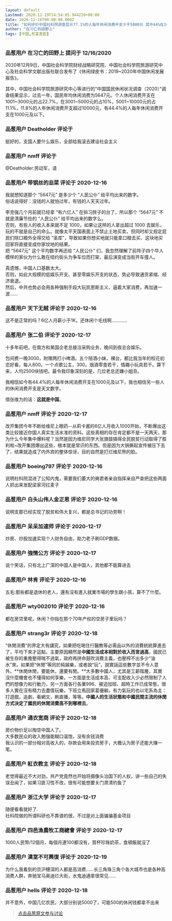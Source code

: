 ```yaml
---
layout: default
Lastmod: 2020-12-19T14:54:05.944220+00:00
date: 2020-12-16T00:00:00.000Z
title: "如何评价中国社科院调查显示77.1%的人每年休闲消费开支少于5000元 其中44%在1000元以下？"
author: "在习亡的田野上"
tags: [中国,贫富差距]
---
```



### 品葱用户 **在习亡的田野上** 提问于 12/16/2020
    
2020年12月9日，中国社会科学院财经战略研究院、中国社会科学院旅游研究中心及社会科学文献出版社联合发布了《休闲绿皮书：2019~2020年中国休闲发展报告》。  
  
其中，中国社会科学院旅游研究中心等进行的“中国国民休闲状况调查（2020）”调查结果显示，过去一年，国民年均休闲消费为5647元。个人休闲消费开支在1001~3000元的占22.7%，在3001~5000元的占10%，5001~10000元的占11.1%，11.8%的人年休闲消费开支超过10000元，有44.4%的人每年休闲消费开支在1000元及以下。
    
                

### 品葱用户 **Deatholder** 评论于 
        
挺好的，支国人要什么娱乐，全部给我滚去建设社会主义
        
                

### 品葱用户 **nmff** 评论于 
        
@Deatholder:劳动军，请
        
                

### 品葱用户 **带钢丝的韭菜** 评论于 2020-12-16
        
我就想知道那个 “5647元” 是多少个 “人民公仆” 给平均出来的数字。  
俗话说得好：没钱的人就怕过年，有钱的人天天过年。  
  
李克强几个月前就已经拿 “有六亿人” 在拆习胖子的台了，所以那个 “5647元” 不就是清廉节俭的 “人民公仆” 给平均出来的数字么。  
否则，有些人的收入本来就不足 1000，如果让这样的人拿出超过 1000 去娱乐，玩的不就是自己的命么。就像太平天国表面上不禁止土地买卖，但同时却又规定屁民们除口粮外全得交给 “圣库”，导致如果你想买地就只能拿口粮去买、这块地买回家将直接变成你家坟地的结果。  
把 “5647元” 这个平均数字再还给 “人民公仆” 们，我忽然理解了前阵子四个华人模样的家伙为什么敢在纽约街头为争车位而打架、最后演变成当街开车撞人。  
  
真遗憾，中国人口基数太大。  
否则，如此大规模的低娱乐开支、甚至零娱乐开支的状态，势必导致通货紧缩、经济衰退。  
然后，中共也势必会用各种强制手段大玩凯恩斯主义、逼着大家消费，再加速一波......
        
                

### 品葱用户 **天下无贼** 评论于 2020-12-16
        
这不是正常的吗？6亿人月薪小于1K，还休闲个毛线啊…………
        
                

### 品葱用户 **张二伯** 评论于 2020-12-17
        
十多年前吧，在南方和某国企老总接洽采购业务，晚间到夜总会娱乐。  
  
包间费一晚3000，附赠两打小啤酒。五个陪酒小妹，裸台，都比我当年的校花初恋好看，每人800。一个点歌公主，300。烟酒零食若干，情趣小玩具若干。算下来，人均2500块钱吧。最令我印象深刻的是，几位老总还嫌小姐丑。  
  
我相信如今有44.4%的人每年休闲消费开支在1000元及以下，我也相信另一些人的休闲消费开支是天文数字。  
  
借张维为的话：**这就是中国**。
        
                

### 品葱用户 **nmff** 评论于 2020-12-17
        
改开集团今年不断给维尼上眼药--从莉卡酱的6亿人月收入1000开始，不断爆出这类比较接近你国人真实生活水准的资料。这些真相的存在肯定都不是一天两天，那为什么今年集中爆料呢？当然是因为维尼同学大张旗鼓搞得全民脱贫行动取得了胜利啦~改开集团爆出这些，根本就是常识的东西。但是因为大锅撅起宣传被压下去了，结果就造成了内外宾的整体惊讶，目的自然是打烂维尼熊的脸。
        
                

### 品葱用户 **boeing797** 评论于 2020-12-16
        
说明社科院混进了公知内鬼，需要我们萎大的奭君者亲自指挥亲自严查把这些两面人抓出来发配梁家河扛麦子
        
                

### 品葱用户 **白头山伟人金正恩** 评论于 2020-12-16
        
说明支那已经实现了脱贫和伟大复兴，都是总书记的功劳啊！
        
                

### 品葱用户 **呆呆加速师** 评论于 2020-12-17
        
炒房、炒股加速实现个人财务自由，助力老子刷GDP数据。
        
                

### 品葱用户 **強情公方** 评论于 2020-12-17
        
说个笑话，只有北上广深的中国人是中国人，其他都不能算进去
        
                

### 品葱用户 **林肯** 评论于 2020-12-16
        
五毛:那些都是退休的老人，還有沒有進入就業市場的學生跟小孩，算不了什麼。
        
                

### 品葱用户 **wty002010** 评论于 2020-12-16
        
都在房贷里呢，休闲？你指在那个70年产权的空房子里玩吗？
        
                

### 品葱用户 **strang3r** 评论于 2020-12-18
        
“休閒消費”的界定大有講究，如果把吃喝住行醫教等必需品以外的消費統統算進去了，平均下來才這點，主要原因顯然是**中國生活成本相對於收入而言過高**，國民已被生存的重擔壓得喘不過氣，政府再拼命鼓吹消費主義，也壓榨不出多少“油水”來。如果把“休閒”等同於純娛樂，或者說“玩”，說實話這些數字並不令人意外。**休閒休閒，要能休，還要有閒。**大多數中國人，尤其是工薪階層，其實沒什麼機會也不懂得如何享樂，一方面是生活成本高、可支配收入少必然限制了人們的想像力和行動力，另一方面各行各業996、被迫加班、超時工作已成常態，很多人實在沒有精力去盡情玩樂，下班立馬回家葛優躺，有力氣玩的也以宅系為主：打遊戲，追劇，看網文，刷直播，等等。**中國人的生活狀態和中國民間主流的休閒方式決定了國民的休閒消費高不到哪裡去**。
        
                

### 品葱用户 **通衣宽商** 评论于 2020-12-18
        
房价物价足以掏空中国人了。  
大多数民众的收入勉强能糊口温饱，没有余钱消费  
我认识的一部分相对高收入的，存款会用来投资房子，大概认为房子还能大赚一笔。
        
                

### 品葱用户 **紅衣教主** 评论于 2020-12-18
        
老觉得最近不大对劲，共产党竟然也开始将摄像头治国下的人权，讲一些自己的失误丑闻了，如果习匪习性不改，很有可能想要关门肃清钓鱼了
        
                

### 品葱用户 **浙江大学** 评论于 2020-12-17
        
随便看看就好了.  
社科院做的所谓科研也不靠谱的很，不过是对上面骗骗基金项目
        
                

### 品葱用户 **四邑漁農牧工商總會** 评论于 2020-12-17
        
1000人民幣/12個月，每個月連100都沒有，買杯珍珠奶茶，食頓飯就沒了
        
                

### 品葱用户 **漢室不可興復** 评论于 2020-12-19
        
为什么我看到的京沪穗深的人都是高消费……长三角珠三角个各大城市也是各种高消费人群，奔驰宝马奥迪烂大街，水鬼迪通拿很常见……
        
                

### 品葱用户 **hells** 评论于 2020-12-18
        
并不意外，中国几亿农民，大部分别说5000了，可能500的休闲钱都拿不出来
        
                





> [点击品葱原文参与讨论](https://pincong.rocks/question/34660)

